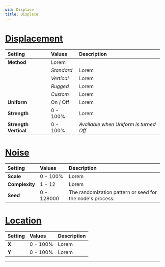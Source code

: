 ```yaml
---
uid: Displace
title: Displace
---
```


# [Displacement](#tab/tabid-a)
| Setting               | Values      | Description                                               |
| :-------------------- | :---------- | :-------------------------------------------------------- |
| **Method**            | Lorem       |
|                       | *Standard*  | Lorem                                                     |
|                       | *Vertical*  | Lorem                                                     |
|                       | *Rugged*    | Lorem                                                     |
|                       | *Custom*    | Lorem                                                     |
| **Uniform**           | On / Off    | Lorem                                                     |
| **Strength**          | 0 - 100% | Lorem                                                     |
| **Strength Vertical** | 0 - 100% | *Available when Uniform is turned Off*                    |

# [Noise](#tab/tabid-b)
| Setting               | Values      | Description                                               |
| :-------------------- | :---------- | :-------------------------------------------------------- |
| **Scale**             | 0 - 100% | Lorem                                                     |
| **Complexity**        | 1 - 12      | Lorem                                                     |
| **Seed**              | 0 - 128000  | The randomization pattern or seed for the node's process. |

# [Location](#tab/tabid-c)
| Setting               | Values      | Description                                               |
| :-------------------- | :---------- | :-------------------------------------------------------- |
| **X**                 | 0 - 100% | Lorem                                                     |
| **Y**                 | 0 - 100% | Lorem                                                     |





***

<!--examples-->